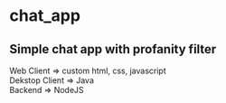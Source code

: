 # chat_app
## Simple chat app with profanity filter
Web Client => custom html, css, javascript <br />
Dekstop Client => Java <br />
Backend => NodeJS <br />
